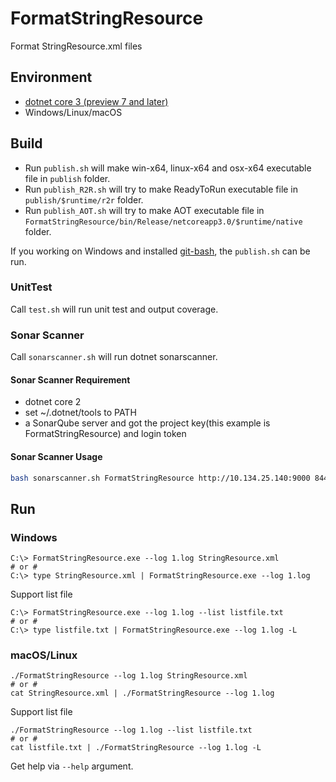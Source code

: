 # FormatStringResource

Format StringResource.xml files

## Environment

- [dotnet core 3 (preview 7 and later)](https://dotnet.microsoft.com/download/dotnet-core/3.0)
- Windows/Linux/macOS

## Build

- Run `publish.sh` will make win-x64, linux-x64 and osx-x64 executable file in
`publish` folder.
- Run `publish_R2R.sh` will try to make ReadyToRun executable file in
`publish/$runtime/r2r` folder.
- Run `publish_AOT.sh` will try to make AOT executable file in
`FormatStringResource/bin/Release/netcoreapp3.0/$runtime/native` folder.

If you working on Windows and installed [git-bash](https://git-scm.com/download/win), the `publish.sh` can be run.

### UnitTest

Call `test.sh` will run unit test and output coverage.

### Sonar Scanner

Call `sonarscanner.sh` will run dotnet sonarscanner.

#### Sonar Scanner Requirement

- dotnet core 2
- set ~/.dotnet/tools to PATH
- a SonarQube server
  and got the project key(this example is FormatStringResource) and login token

#### Sonar Scanner Usage

```sh
bash sonarscanner.sh FormatStringResource http://10.134.25.140:9000 84467e15b5edac31b021c135a439b08226406f35 
```

## Run

### Windows

```text
C:\> FormatStringResource.exe --log 1.log StringResource.xml
# or #
C:\> type StringResource.xml | FormatStringResource.exe --log 1.log
```

Support list file

```text
C:\> FormatStringResource.exe --log 1.log --list listfile.txt
# or #
C:\> type listfile.txt | FormatStringResource.exe --log 1.log -L
```

### macOS/Linux

```text
./FormatStringResource --log 1.log StringResource.xml
# or #
cat StringResource.xml | ./FormatStringResource --log 1.log
```

Support list file

```text
./FormatStringResource --log 1.log --list listfile.txt
# or #
cat listfile.txt | ./FormatStringResource --log 1.log -L
```

Get help via `--help` argument.
